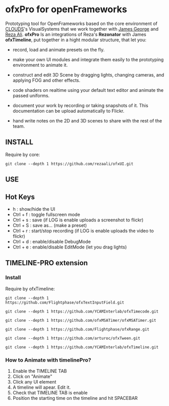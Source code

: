 # ofxPro for openFrameworks

Prototyping tool for OpenFrameworks based on the core environment of [CLOUDS](http://www.cloudsdocumentary.com/)'s VisualSystems that we work together with [James George](http://www.jamesgeorge.org/) and [Reza Ali](http://www.syedrezaali.com/). **ofxPro** Is an integrations of Reza's **Rezonator** with James **ofxTimeline**, put together in  a hight modular structure, that let you:

- record, load and animate presets on the fly.

- make your own UI modules and integrate them easily to the prototyping environment to animate it. 

- construct and edit 3D Scene by dragging lights, changing cameras, and applying FOG and other effects.

- code shaders on realtime using your default text editor and animate the passed uniforms.

- document your work by recording or taking snapshots of it. This documentation can be upload automatically to Flickr.

- hand write notes on the 2D and 3D scenes to share with the rest of the team.


## INSTALL
		
Require by core:

	git clone --depth 1 https://github.com/rezaali/ofxUI.git

## USE




## Hot Keys

* h : show/hide the UI
* Ctrl + f : toggle fullscreen mode
* Ctrl + s : save (if LOG is enable uploads a screenshot to flickr)
* Ctrl + S : save as... (make a preset)
* Ctrl + r : start/stop recording (if LOG is enable uploads the video to flickr)
* Ctrl + d : enable/disable DebugMode
* Ctrl + e : enable/disable EditMode (let you drag lights)

## TIMELINE-PRO extension

### Install

Require by ofxTimeline: 

	git clone --depth 1 https://github.com/Flightphase/ofxTextInputField.git

	git clone --depth 1 https://github.com/YCAMInterlab/ofxTimecode.git
  
	git clone --depth 1 https://github.com/ofxMSATimer/ofxMSATimer.git
  
	git clone --depth 1 https://github.com/Flightphase/ofxRange.git
  
	git clone --depth 1 https://github.com/arturoc/ofxTween.git
  
	git clone --depth 1 https://github.com/YCAMInterlab/ofxTimeline.git


### How to Animate with timelinePro?

1. Enable the TIMELINE TAB
2. Click on "Animate"
3. Click any UI element
4. A timeline will apear. Edit it.
5. Check that TIMELINE TAB is enable
6. Position the starting time on the timeline and hit SPACEBAR